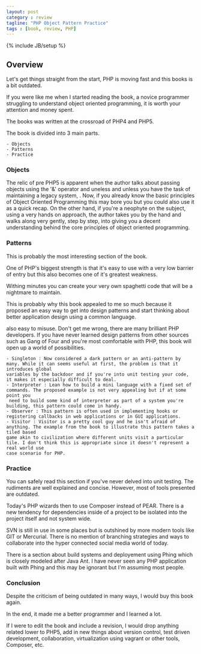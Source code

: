 ```yaml
---
layout: post
category : review
tagline: "PHP Object Pattern Practice"
tags : [book, review, PHP]
---
```

{% include JB/setup %}

## Overview

Let's get things straight from the start, PHP is moving fast and this books is a bit outdated.

If you were like me when I started reading the book, a novice programmer struggling to understand object oriented programming, it is worth your attention and money spent.

The books was written at the crossroad of PHP4 and PHP5. 

The book is divided into 3 main parts.
    
    - Objects
    - Patterns
    - Practice
    
### Objects

The relic of pre PHP5 is apparent when the author talks about passing objects using the '&' operator and uneless and unless you have the task of maintaining a legacy system, .
Now, if you already know the basic principles of Object Oriented Programming this may bore you but you could also use it as a quick recap. On the other hand, if
you're a neophyte on the subject, using a very hands on approach, the author takes you by the hand and walks along very gently, step by step, into giving you a decent understanding behind the
core principles of object oriented programming. 

### Patterns

This is probably the most interesting section of the book. 

One of PHP's biggest strength is that it's easy to use with a very low barrier of entry but this also becomes one of it's greatest weakness.

Withing minutes you can create your very own spaghetti code that will be a nightmare to maintain.

This is probably why this book appealed to me so much because it proposed an easy way to get into design patterns and start thinking about
better application design using a common language.

also easy to misuse. Don't get me wrong, there are many brilliant PHP developers.
If you have never learned design patterns from other sources such as Gang of Four and you're most comfortable with PHP, this book will open up a world of possibilities.
    
    - Singleton : Now considered a dark pattern or an anti-pattern by many. While it can seems useful at first, the problem is that it introduces global
    variables by the backdoor and if you're into unit testing your code, it makes it especially difficult to deal.
    - Interpreter : Lean how to build a mini language with a fixed set of commands. The proposed example is not very appealing but if at some point you
     need to build some kind of interpreter as part of a system you're building, this pattern could come in handy.
    - Observer : This pattern is often used in implementing hooks or registering callbacks in web applications or in GUI applications.
    - Visitor : Visitor is a pretty cool guy and he isn't afraid of anything. The example from the book to illustrate this pattern takes a tiled based
    game akin to civilization where different units visit a particular tile. I don't think this is appropriate since it doesn't represent a real world use
    case scenario for PHP.
    
### Practice

You can safely read this section if you've never delved into unit testing. The rudiments are well explained and concise. However, most of tools 
presented are outdated. 

Today's PHP wizards then to use Composer instead of PEAR. There is a new tendency for dependencies inside of a project to be isolated into the project itself 
and not system wide.
 
SVN is still in use in some places but is outshined by more modern
tools like GIT or Mercurial. There is no mention of branching strategies and ways to collaborate into the hyper connected social media world of today. 
 
There is a section about build systems and deployement using Phing which is closely modeled after Java Ant. I have never seen any PHP application built with Phing
 and this may be ignorant but I'm assuming most people.
 
### Conclusion

Despite the criticism of being outdated in many ways, I would buy this book again. 

In the end, it made me a better programmer and I learned a lot. 

If I were to edit the book and include a revision, I would drop anything related lower to PHP5, add in new things about version control, test driven development,
collaboration, virtualization using vagrant or other tools, Composer, etc.